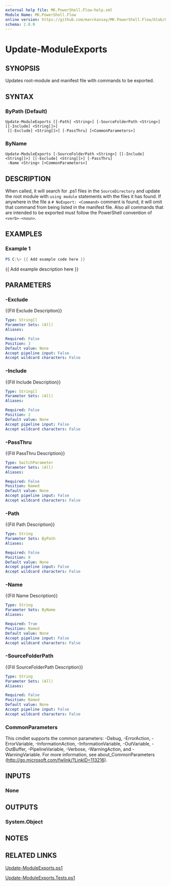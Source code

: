 ```yaml
---
external help file: MK.PowerShell.Flow-help.xml
Module Name: MK.PowerShell.Flow
online version: https://github.com/marckassay/MK.PowerShell.Flow/blob/0.0.1/docs/Update-ModuleExports.md
schema: 2.0.0
---
```


# Update-ModuleExports

## SYNOPSIS
Updates root-module and manifest file with commands to be exported.

## SYNTAX

### ByPath (Default)
```
Update-ModuleExports [[-Path] <String>] [-SourceFolderPath <String>] [[-Include] <String[]>]
 [[-Exclude] <String[]>] [-PassThru] [<CommonParameters>]
```

### ByName
```
Update-ModuleExports [-SourceFolderPath <String>] [[-Include] <String[]>] [[-Exclude] <String[]>] [-PassThru]
 -Name <String> [<CommonParameters>]
```

## DESCRIPTION
When called, it will search for .ps1 files in the `SourceDirectory` and update the root module with `using module` statements with the files it has found. If anywhere in the file a `# NoExport: <Command>` comment is found, it will omit that command from being listed in the manifest file. Also all commands that are intended to be exported must follow the PowerShell convention of `<verb>-<noun>`.

## EXAMPLES

### Example 1
```powershell
PS C:\> {{ Add example code here }}
```

{{ Add example description here }}

## PARAMETERS

### -Exclude
{{Fill Exclude Description}}

```yaml
Type: String[]
Parameter Sets: (All)
Aliases:

Required: False
Position: 3
Default value: None
Accept pipeline input: False
Accept wildcard characters: False
```

### -Include
{{Fill Include Description}}

```yaml
Type: String[]
Parameter Sets: (All)
Aliases:

Required: False
Position: 2
Default value: None
Accept pipeline input: False
Accept wildcard characters: False
```

### -PassThru
{{Fill PassThru Description}}

```yaml
Type: SwitchParameter
Parameter Sets: (All)
Aliases:

Required: False
Position: Named
Default value: None
Accept pipeline input: False
Accept wildcard characters: False
```

### -Path
{{Fill Path Description}}

```yaml
Type: String
Parameter Sets: ByPath
Aliases:

Required: False
Position: 0
Default value: None
Accept pipeline input: False
Accept wildcard characters: False
```

### -Name
{{Fill Name Description}}

```yaml
Type: String
Parameter Sets: ByName
Aliases:

Required: True
Position: Named
Default value: None
Accept pipeline input: False
Accept wildcard characters: False
```

### -SourceFolderPath
{{Fill SourceFolderPath Description}}

```yaml
Type: String
Parameter Sets: (All)
Aliases:

Required: False
Position: Named
Default value: None
Accept pipeline input: False
Accept wildcard characters: False
```

### CommonParameters
This cmdlet supports the common parameters: -Debug, -ErrorAction, -ErrorVariable, -InformationAction, -InformationVariable, -OutVariable, -OutBuffer, -PipelineVariable, -Verbose, -WarningAction, and -WarningVariable. For more information, see about_CommonParameters (http://go.microsoft.com/fwlink/?LinkID=113216).

## INPUTS

### None

## OUTPUTS

### System.Object

## NOTES

## RELATED LINKS

[Update-ModuleExports.ps1](https://github.com/marckassay/MK.PowerShell.Flow/blob/0.0.1/src/module/Update-ModuleExports.ps1)

[Update-ModuleExports.Tests.ps1](https://github.com/marckassay/MK.PowerShell.Flow/blob/0.0.1/test/module/Update-ModuleExports.Tests.ps1)
